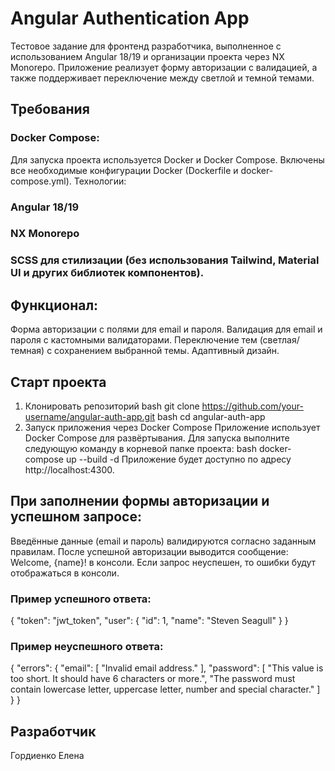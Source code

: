 # Angular Authentication App
Тестовое задание для фронтенд разработчика, выполненное с использованием Angular 18/19 и организации проекта через NX Monorepo.
Приложение реализует форму авторизации с валидацией, а также поддерживает переключение между светлой и темной темами.

## Требования

### Docker Compose:

Для запуска проекта используется Docker и Docker Compose.
Включены все необходимые конфигурации Docker (Dockerfile и docker-compose.yml).
Технологии:

### Angular 18/19

### NX Monorepo

### SCSS для стилизации (без использования Tailwind, Material UI и других библиотек компонентов).

## Функционал:

Форма авторизации с полями для email и пароля.
Валидация для email и пароля с кастомными валидаторами.
Переключение тем (светлая/темная) с сохранением выбранной темы.
Адаптивный дизайн.

## Старт проекта
1. Клонировать репозиторий
bash
git clone https://github.com/your-username/angular-auth-app.git
bash
cd angular-auth-app
3. Запуск приложения через Docker Compose
Приложение использует Docker Compose для развёртывания. Для запуска выполните следующую команду в корневой папке проекта:
bash
docker-compose up --build -d
Приложение будет доступно по адресу http://localhost:4300.

## При заполнении формы авторизации и успешном запросе:

Введённые данные (email и пароль) валидируются согласно заданным правилам.
После успешной авторизации выводится сообщение: Welcome, {name}! в консоли.
Если запрос неуспешен, то ошибки будут отображаться в консоли.

### Пример успешного ответа:

{
  "token": "jwt_token",
  "user": {
    "id": 1,
    "name": "Steven Seagull"
  }
}

### Пример неуспешного ответа:
{
  "errors": {
    "email": [
      "Invalid email address."
    ],
    "password": [
      "This value is too short. It should have 6 characters or more.",
      "The password must contain lowercase letter, uppercase letter, number and special character."
    ]
  }
}

## Разработчик
Гордиенко Елена
